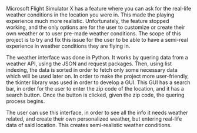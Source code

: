 Microsoft Flight Simulator X has a feature where you can ask for the real-life weather conditions in the location you were in. This made the playing experience much more realistic. Unfortunately, the feature stopped working, and the only options are for the user to customize or create their own weather or to user pre-made weather conditions. 
The scope of this project is to try and fix this issue for the user to be able to have a semi-real experience in weather conditions they are flying in.  

The weather interface was done in Python. It works by quering data from a weather API, using the JSON and request packages. Then, using list indexing, the data is sorted in order to fetch only some necessary data which will be used later on.
In order to make the project more user-friendly, the tkinter library was used in order to develop a GUI. This GUI has a search bar, in order for the user to enter the zip code of the location, and it has a search button. Once the button is clicked, given the zip code, the quering process begins.

The user can use this interface, in order to see all the info it needs weather related, and create their own personalized weather, but entering real-life data of said location. This creates semi-realistic weather conditions. 
